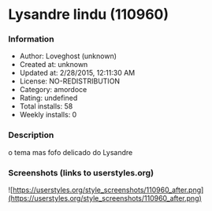 # Lysandre lindu (110960)

### Information
- Author: Loveghost (unknown)
- Created at: unknown
- Updated at: 2/28/2015, 12:11:30 AM
- License: NO-REDISTRIBUTION
- Category: amordoce
- Rating: undefined
- Total installs: 58
- Weekly installs: 0


### Description
o tema mas fofo delicado do Lysandre


### Screenshots (links to userstyles.org)
![https://userstyles.org/style_screenshots/110960_after.png](https://userstyles.org/style_screenshots/110960_after.png)


